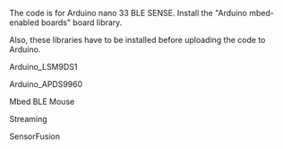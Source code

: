 The code is for Arduino nano 33 BLE SENSE. Install the "Arduino mbed-enabled boards" board library.

Also, these libraries have to be installed before uploading the code to Arduino.

Arduino_LSM9DS1

Arduino_APDS9960

Mbed BLE Mouse

Streaming

SensorFusion
